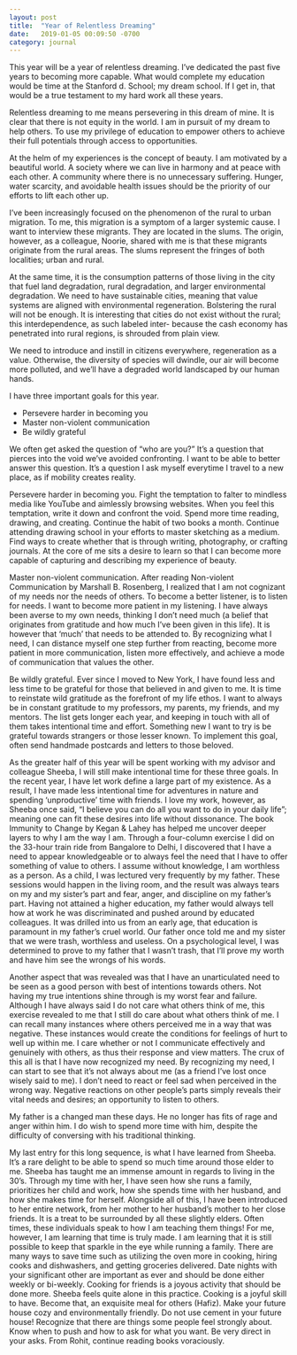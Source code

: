 ```yaml
---
layout: post
title:  "Year of Relentless Dreaming"
date:   2019-01-05 00:09:50 -0700
category: journal
---
```


This year will be a year of relentless dreaming. I’ve dedicated the past five years to becoming more capable. What would complete my education would be time at the Stanford d. School; my dream school. If I get in, that would be a true testament to my hard work all these years.

Relentless dreaming to me means persevering in this dream of mine. It is clear that there is not equity in the world. I am in pursuit of my dream to help others. To use my privilege of education to empower others to achieve their full potentials through access to opportunities.

At the helm of my experiences is the concept of beauty. I am motivated by a beautiful world. A society where we can live in harmony and at peace with each other. A community where there is no unnecessary suffering.
Hunger, water scarcity, and avoidable health issues should be the priority of our efforts to lift each other up.

I’ve been increasingly focused on the phenomenon of the rural to urban migration. To me, this migration is a symptom of a larger systemic cause. I want to interview these migrants. They are located in the slums. The origin, however, as a colleague, Noorie, shared with me is that these migrants originate from the rural areas. The slums represent the fringes of both localities; urban and rural.

At the same time, it is the consumption patterns of those living in the city that fuel land degradation, rural degradation, and larger environmental degradation. We need to have sustainable cities, meaning that value systems are aligned with environmental regeneration. Bolstering the rural will not be enough. It is interesting that cities do not exist without the rural; this interdependence, as such labeled inter- because the cash economy has penetrated into rural regions, is shrouded from plain view.

We need to introduce and instill in citizens everywhere, regeneration as a value. Otherwise, the diversity of species will dwindle, our air will become more polluted, and we’ll have a degraded world landscaped by our human hands.

I have three important goals for this year.
-	Persevere harder in becoming you
-	Master non-violent communication
-	Be wildly grateful

We often get asked the question of “who are you?” It’s a question that pierces into the void we’ve avoided confronting. I want to be able to better answer this question. It’s a question I ask myself everytime I travel to a new place, as if mobility creates reality.

Persevere harder in becoming you. Fight the temptation to falter to mindless media like YouTube and aimlessly browsing websites. When you feel this temptation, write it down and confront the void. Spend more time reading, drawing, and creating. Continue the habit of two books a month. Continue attending drawing school in your efforts to master sketching as a medium. Find ways to create whether that is through writing, photography, or crafting journals. At the core of me sits a desire to learn so that I can become more capable of capturing and describing my experience of beauty.

Master non-violent communication. After reading Non-violent Communication by Marshall B. Rosenberg, I realized that I am not cognizant of my needs nor the needs of others. To become a better listener, is to listen for needs. I want to become more patient in my listening. I have always been averse to my own needs, thinking I don’t need much (a belief that originates from gratitude and how much I’ve been given in this life). It is however that ‘much’ that needs to be attended to. By recognizing what I need, I can distance myself one step further from reacting, become more patient in more communication, listen more effectively, and achieve a mode of communication that values the other.

Be wildly grateful. Ever since I moved to New York, I have found less and less time to be grateful for those that believed in and given to me. It is time to reinstate wild gratitude as the forefront of my life ethos. I want to always be in constant gratitude to my professors, my parents, my friends, and my mentors. The list gets longer each year, and keeping in touch with all of them takes intentional time and effort. Something new I want to try is be grateful towards strangers or those lesser known. To implement this goal, often send handmade postcards and letters to those beloved.

As the greater half of this year will be spent working with my advisor and colleague Sheeba, I will still make intentional time for these three goals. In the recent year, I have let work define a large part of my existence. As a result, I have made less intentional time for adventures in nature and spending ‘unproductive’ time with friends. I love my work, however, as Sheeba once said, “I believe you can do all you want to do in your daily life”; meaning one can fit these desires into life without dissonance. 
The book Immunity to Change by Kegan & Lahey has helped me uncover deeper layers to why I am the way I am. Through a four-column exercise I did on the 33-hour train ride from Bangalore to Delhi, I discovered that I have a need to appear knowledgeable or to always feel the need that I have to offer something of value to others. I assume without knowledge, I am worthless as a person. As a child, I was lectured very frequently by my father. These sessions would happen in the living room, and the result was always tears on my and my sister’s part and fear, anger, and discipline on my father’s part. Having not attained a higher education, my father would always tell how at work he was discriminated and pushed around by educated colleagues. It was drilled into us from an early age, that education is paramount in my father’s cruel world. Our father once told me and my sister that we were trash, worthless and useless. On a psychological level, I was determined to prove to my father that I wasn’t trash, that I’ll prove my worth and have him see the wrongs of his words.

Another aspect that was revealed was that I have an unarticulated need to be seen as a good person with best of intentions towards others. Not having my true intentions shine through is my worst fear and failure. Although I have always said I do not care what others think of me, this exercise revealed to me that I still do care about what others think of me. I can recall many instances where others perceived me in a way that was negative. These instances would create the conditions for feelings of hurt to well up within me. I care whether or not I communicate effectively and genuinely with others, as thus their response and view matters. The crux of this all is that I have now recognized my need. By recognizing my need, I can start to see that it’s not always about me (as a friend I’ve lost once wisely said to me). I don’t need to react or feel sad when perceived in the wrong way. Negative reactions on other people’s parts simply reveals their vital needs and desires; an opportunity to listen to others. 

My father is a changed man these days. He no longer has fits of rage and anger within him. I do wish to spend more time with him, despite the difficulty of conversing with his traditional thinking.

My last entry for this long sequence, is what I have learned from Sheeba. It’s a rare delight to be able to spend so much time around those elder to me. Sheeba has taught me an immense amount in regards to living in the 30’s. Through my time with her, I have seen how she runs a family, prioritizes her child and work, how she spends time with her husband, and how she makes time for herself. Alongside all of this, I have been introduced to her entire network, from her mother to her husband’s mother to her close friends. It is a treat to be surrounded by all these slightly elders. Often times, these individuals speak to how I am teaching them things! For me, however, I am learning that time is truly made. I am learning that it is still possible to keep that sparkle in the eye while running a family. There are many ways to save time such as utilizing the oven more in cooking, hiring cooks and dishwashers, and getting groceries delivered. Date nights with your significant other are important as ever and should be done either weekly or bi-weekly. Cooking for friends is a joyous activity that should be done more. Sheeba feels quite alone in this practice. Cooking is a joyful skill to have. Become that, an exquisite meal for others (Hafiz). Make your future house cozy and environmentally friendly. Do not use cement in your future house! Recognize that there are things some people feel strongly about. Know when to push and how to ask for what you want. Be very direct in your asks. From Rohit, continue reading books voraciously.